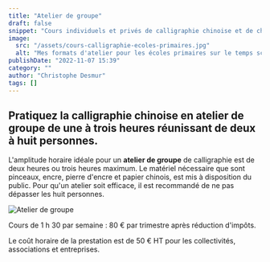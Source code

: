 ```yaml
---
title: "Atelier de groupe"
draft: false
snippet: "Cours individuels et privés de calligraphie chinoise et de chinois."
image:
  src: "/assets/cours-calligraphie-ecoles-primaires.jpg"
  alt: "Mes formats d'atelier pour les écoles primaires sur le temps scolaire"
publishDate: "2022-11-07 15:39"
category: ""
author: "Christophe Desmur"
tags: []
---
```


## Pratiquez la calligraphie chinoise en **atelier de groupe** de une à trois heures réunissant de deux à huit personnes.

L'amplitude horaire idéale pour un **atelier de groupe** de calligraphie est de deux heures ou trois heures maximum. Le matériel nécessaire que sont pinceaux, encre, pierre d'encre et papier chinois, est mis à disposition du public. Pour qu'un atelier soit efficace, il est recommandé de ne pas dépasser les huit personnes.

![Atelier de groupe](/assets/atelier-de-groupe-calligraphie-lyon.jpg)

Cours de 1 h 30 par semaine : 80 € par trimestre après réduction d'impôts.

Le coût horaire de la prestation est de 50 € HT pour les collectivités, associations et entreprises.
